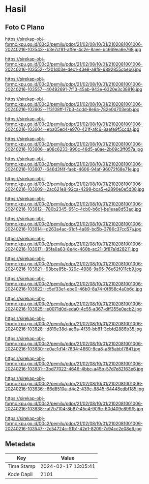# Hasil

## Foto C Plano

https://sirekap-obj-formc.kpu.go.id/00c2/pemilu/pdpr/21/02/08/10/01/2102081001006-20240216-103543--b3e7cf81-af9e-4c2e-8aee-bc669ea6e768.jpg

https://sirekap-obj-formc.kpu.go.id/00c2/pemilu/pdpr/21/02/08/10/01/2102081001006-20240216-103552--f201d03e-dec1-43e8-a8f9-6892855cbeb6.jpg

https://sirekap-obj-formc.kpu.go.id/00c2/pemilu/pdpr/21/02/08/10/01/2102081001006-20240216-103557--40492691-7f13-45ab-943e-6320e3c38916.jpg

https://sirekap-obj-formc.kpu.go.id/00c2/pemilu/pdpr/21/02/08/10/01/2102081001006-20240216-103602--1f3108ff-17b3-4cdd-8e6a-782e0d703ebb.jpg

https://sirekap-obj-formc.kpu.go.id/00c2/pemilu/pdpr/21/02/08/10/01/2102081001006-20240216-103604--eba05ed4-e970-421f-afc6-8aefe9f5ccda.jpg

https://sirekap-obj-formc.kpu.go.id/00c2/pemilu/pdpr/21/02/08/10/01/2102081001006-20240216-103606--a08c6233-990c-48d5-a0ae-2b09c3ff057a.jpg

https://sirekap-obj-formc.kpu.go.id/00c2/pemilu/pdpr/21/02/08/10/01/2102081001006-20240216-103607--646d3f4f-faeb-4606-94af-96072f68e71e.jpg

https://sirekap-obj-formc.kpu.go.id/00c2/pemilu/pdpr/21/02/08/10/01/2102081001006-20240216-103609--2ac621e8-92ca-4298-bca5-e2890e0e5d38.jpg

https://sirekap-obj-formc.kpu.go.id/00c2/pemilu/pdpr/21/02/08/10/01/2102081001006-20240216-103612--780b2345-651c-4cb0-b6c1-be1eaa8d53ad.jpg

https://sirekap-obj-formc.kpu.go.id/00c2/pemilu/pdpr/21/02/08/10/01/2102081001006-20240216-103614--d263a4ac-61df-4a89-bd5b-3786c37cd57a.jpg

https://sirekap-obj-formc.kpu.go.id/00c2/pemilu/pdpr/21/02/08/10/01/2102081001006-20240216-103617--85fa0a63-8e4c-460b-ac21-3f87a1d28211.jpg

https://sirekap-obj-formc.kpu.go.id/00c2/pemilu/pdpr/21/02/08/10/01/2102081001006-20240216-103621--93bce85b-329c-4988-9a65-76e62f011cb9.jpg

https://sirekap-obj-formc.kpu.go.id/00c2/pemilu/pdpr/21/02/08/10/01/2102081001006-20240216-103622--c5ef33ef-ebe0-46b0-8a74-0f858c4a0b6d.jpg

https://sirekap-obj-formc.kpu.go.id/00c2/pemilu/pdpr/21/02/08/10/01/2102081001006-20240216-103625--e0071d0d-eda0-4c55-a367-dff355e0ecb2.jpg

https://sirekap-obj-formc.kpu.go.id/00c2/pemilu/pdpr/21/02/08/10/01/2102081001006-20240216-103628--d819e38d-ac6a-4f39-bb81-3cbfd2886b35.jpg

https://sirekap-obj-formc.kpu.go.id/00c2/pemilu/pdpr/21/02/08/10/01/2102081001006-20240216-103630--e0ac1d14-7634-4860-8ca8-a8f5abbf7841.jpg

https://sirekap-obj-formc.kpu.go.id/00c2/pemilu/pdpr/21/02/08/10/01/2102081001006-20240216-103631--3bd77022-4646-4bbc-a45b-57d7e82163e6.jpg

https://sirekap-obj-formc.kpu.go.id/00c2/pemilu/pdpr/21/02/08/10/01/2102081001006-20240216-103636--66d8510a-d4c2-439c-8845-64448edbf185.jpg

https://sirekap-obj-formc.kpu.go.id/00c2/pemilu/pdpr/21/02/08/10/01/2102081001006-20240216-103638--af7b7104-8b87-45c4-909e-60d409e899f5.jpg

https://sirekap-obj-formc.kpu.go.id/00c2/pemilu/pdpr/21/02/08/10/01/2102081001006-20240216-103547--2c54724c-51b1-42e1-8209-7c94cc2e08e6.jpg


## Metadata

| Key        | Value               |
| ---------- | ------------------- |
| Time Stamp | 2024-02-17 13:05:41 |
| Kode Dapil | 2101                |



